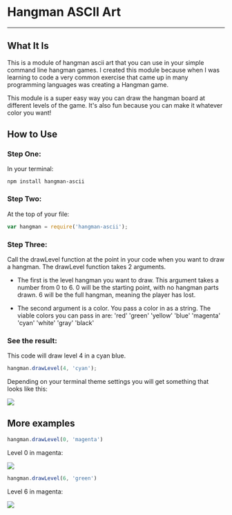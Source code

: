 # Hangman ASCII Art
---

## What It Is
This is a module of hangman ascii art that you can use in your simple command line hangman games. I created this module because when I was learning to code a very common exercise that came up in many programming languages was creating a Hangman game.

This module is a super easy way you can draw the hangman board at different levels of the game. It's also fun because you can make it whatever color you want!

## How to Use

### Step One:
In your terminal:
```
npm install hangman-ascii
```

### Step Two:
At the top of your file:
```JavaScript
var hangman = require('hangman-ascii');
```

### Step Three:
Call the drawLevel function at the point in your code when you want to draw a hangman. The drawLevel function takes 2 arguments.

- The first is the level hangman you want to draw. This argument takes a number from 0 to 6. 0 will be the starting point, with no hangman parts drawn. 6 will be the full hangman, meaning the player has lost.

- The second argument is a color. You pass a color in as a string. The viable colors you can pass in are: 'red' 'green' 'yellow' 'blue' 'magenta' 'cyan' 'white' 'gray' 'black'

### See the result:
This code will draw level 4 in a cyan blue.
```JavaScript
hangman.drawLevel(4, 'cyan');
```
Depending on your terminal theme settings you will get something that looks like this:
<p>
    <img src='https://raw.githubusercontent.com/juliemdyer/Hangman-ascii/master/screenshots/level_4_cyan.png'</img>
</p>


## More examples
```JavaScript
hangman.drawLevel(0, 'magenta')
```
Level 0 in magenta:
<p>
    <img src='https://raw.githubusercontent.com/juliemdyer/Hangman-ascii/master/screenshots/level_0_magenta.png'</img>
</p>

```JavaScript
hangman.drawLevel(6, 'green')
```
Level 6 in magenta:
<p>
    <img src='https://raw.githubusercontent.com/juliemdyer/Hangman-ascii/master/screenshots/level_6_green.png'</img>
</p>

